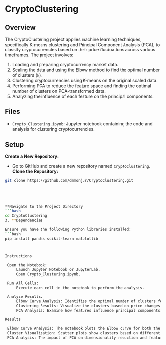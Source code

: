 # CryptoClustering

## Overview

The CryptoClustering project applies machine learning techniques, specifically K-means clustering and Principal Component Analysis (PCA), to classify cryptocurrencies based on their price fluctuations across various timeframes. The project involves:

1. Loading and preparing cryptocurrency market data.
2. Scaling the data and using the Elbow method to find the optimal number of clusters (`k`).
3. Clustering cryptocurrencies using K-means on the original scaled data.
4. Performing PCA to reduce the feature space and finding the optimal number of clusters on PCA-transformed data.
5. Analyzing the influence of each feature on the principal components.

## Files

- `Crypto_Clustering.ipynb`: Jupyter notebook containing the code and analysis for clustering cryptocurrencies.

## Setup

 **Create a New Repository:**
   - Go to GitHub and create a new repository named `CryptoClustering`.
**Clone the Repository:**
   ```bash
   git clone https://github.com/dmmonjur/CryptoClustering.git





**Navigate to the Project Directory
   ```bash
   cd CryptoClustering
3. **Dependencies

Ensure you have the following Python libraries installed:
  ```bash
   pip install pandas scikit-learn matplotlib



Instructions

	Open the Notebook:
    	Launch Jupyter Notebook or JupyterLab.
    	Open Crypto_Clustering.ipynb.

	Run All Cells:
    	Execute each cell in the notebook to perform the analysis.

	Analyze Results:
    	Elbow Curve Analysis: Identifies the optimal number of clusters for both original and PCA-transformed data.
    	Clustering Results: Visualize the clusters based on price changes and PCA components.
    	PCA Analysis: Examine how features influence principal components.

Results

	Elbow Curve Analysis: The notebook plots the Elbow curve for both the original data and PCA-transformed data to determine the optimal k.
	Cluster Visualization: Scatter plots show clusters based on different features and principal components.
	PCA Analysis: The impact of PCA on dimensionality reduction and feature importance.



